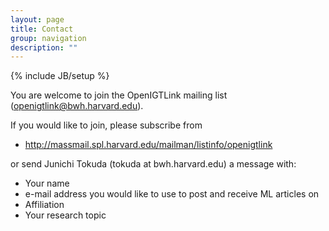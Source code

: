 ```yaml
---
layout: page
title: Contact
group: navigation
description: ""
---
```

{% include JB/setup %}


You are welcome to join the OpenIGTLink mailing list (openigtlink@bwh.harvard.edu).

If you would like to join, please subscribe from

* <http://massmail.spl.harvard.edu/mailman/listinfo/openigtlink>

or send Junichi Tokuda (tokuda at bwh.harvard.edu) a message with:

* Your name
* e-mail address you would like to use to post and receive ML articles on
* Affiliation
* Your research topic

